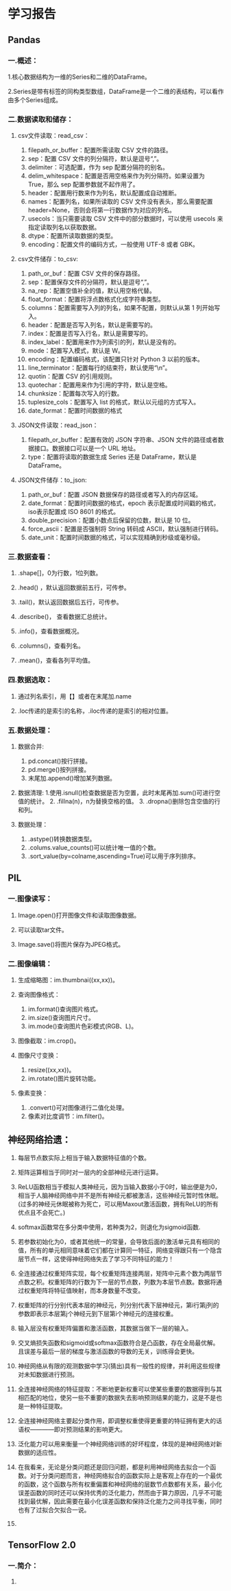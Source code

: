 # **学习报告**

## **Pandas**

### **一.概述：**

1.核心数据结构为一维的Series和二维的DataFrame。

2.Series是带有标签的同构类型数组，DataFrame是一个二维的表结构，可以看作由多个Series组成。

### **二.数据读取和储存：**

1. csv文件读取：read_csv：
    1. filepath_or_buffer：配置所需读取 CSV 文件的路径。
    2. sep：配置 CSV 文件的列分隔符，默认是逗号“,”。
    3. delimiter：可选配置，作为 sep 配置分隔符的别名。
    4. delim_whitespace：配置是否用空格来作为列分隔符。如果设置为 True，那么 sep 配置参数就不起作用了。
    5. header：配置用行数来作为列名，默认配置成自动推断。
    6. names：配置列名，如果所读取的 CSV 文件没有表头，那么需要配置header=None，否则会将第一行数据作为对应的列名。
    7. usecols：当只需要读取 CSV 文件中的部分数据时，可以使用 usecols 来指定读取列名以获取数据。
    8. dtype：配置所读取数据的类型。
    9. encoding：配置文件的编码方式，一般使用 UTF-8 或者 GBK。

2. csv文件储存：to_csv:
    1. path_or_buf：配置 CSV 文件的保存路径。
    2. sep：配置保存文件的分隔符，默认是逗号“,”。
    3. na_rep：配置空值补全的值，默认用空格代替。
    4. float_format：配置将浮点数格式化成字符串类型。
    5. columns：配置需要写入列的列名，如果不配置，则默认从第 1 列开始写入。
    6. header：配置是否写入列名，默认是需要写的。
    7. index：配置是否写入行名，默认是需要写的。
    8. index_label：配置用来作为列索引的列，默认是没有的。
    9. mode：配置写入模式，默认是 W。
    10. encoding：配置编码格式，该配置只针对 Python 3 以前的版本。
    11. line_terminator：配置每行的结束符，默认使用“\n”。
    12. quotin：配置 CSV 的引用规则。
    13. quotechar：配置用来作为引用的字符，默认是空格。
    14. chunksize：配置每次写入的行数。
    15. tuplesize_cols：配置写入 list 的格式，默认以元组的方式写入。
    16. date_format：配置时间数据的格式

3. JSON文件读取：read_json：
    1. filepath_or_buffer：配置有效的 JSON 字符串、JSON 文件的路径或者数据接口。数据接口可以是一个 URL 地址。
    2. type：配置将读取的数据生成 Series 还是 DataFrame，默认是 DataFrame。

4. JSON文件储存：to_json:
    1. path_or_buf：配置 JSON 数据保存的路径或者写入的内存区域。
    2. date_format：配置时间数据的格式，epoch 表示配置成时间戳的格式，iso表示配置成 ISO 8601 的格式。
    3. double_precision：配置小数点后保留的位数，默认是 10 位。
    4. force_ascii：配置是否强制将 String 转码成 ASCII，默认强制进行转码。
    5. date_unit：配置时间数据的格式，可以实现精确到秒级或毫秒级。

### **三.数据查看：**

1. .shape[]，0为行数，1位列数。

2. .head() ，默认返回数据前五行，可传参。

3. .tail()，默认返回数据后五行，可传参。

4. .describe()， 查看数据汇总统计。

5. .info()，查看数据概况。

6. .columns()，查看列名。

7. .mean()，查看各列平均值。

### **四.数据选取：**

1. 通过列名索引，用【】或者在末尾加.name

2. .loc传递的是索引的名称，.iloc传递的是索引的相对位置。

### **五.数据处理：**

1. 数据合并:
    1. pd.concat()按行拼接。
    2. pd.merge()按列拼接。
    3. 末尾加.append()增加某列数据。

2. 数据清理:
    1.使用.isnull()检查数据是否为空置，此时末尾再加.sum()可进行空值的统计。
    2. .fillna(n)，n为替换空格的值。
    3. .dropna()删除包含空值的行和列。

3. 数据处理：
    1. .astype()转换数据类型。
    2. .colums.value_counts()可以统计唯一值的个数。
    3. .sort_value(by=colname,ascending=True)可以用于序列排序。

## **PIL**

### **一.图像读写：**

1. Image.open()打开图像文件和读取图像数据。

2. 可以读取tar文件。

3. Image.save()将图片保存为JPEG格式。

### **二.图像编辑：**

1. 生成缩略图：im.thumbnai((xx,xx))。

2. 查询图像格式：
    1. im.format()查询图片格式。
    2. im.size()查询图片尺寸。
    3. im.mode()查询图片色彩模式(RGB、L)。

3. 图像截取：im.crop()。

4. 图像尺寸变换：
    1. resize((xx,xx))。
    2. im.rotate()图片旋转功能。

5. 像素变换：
    1. .convert()可对图像进行二值化处理。
    2. 像素对比度调节：im.filter()。

## **神经网络拾遗：**

1. 每层节点数实际上相当于输入数据特征值的个数。

2. 矩阵运算相当于同时对一层内的全部神经元进行运算。

3. ReLU函数相当于模拟人类神经元，因为当输入数据小于0时，输出便是为0，相当于人脑神经网络中并不是所有神经元都被激活，这些神经元暂时性休眠。(过多的神经元休眠被称为死亡，可以用Maxout激活函数，拥有ReLU的所有优点且不会死亡。)

4. softmax函数常在多分类中使用，若种类为2，则退化为sigmoid函数.

5. 若参数初始化为0，或者其他统一的常量，会导致后面的激活单元具有相同的值，所有的单元相同意味着它们都在计算同一特征，网络变得跟只有一个隐含层节点一样，这使得神经网络失去了学习不同特征的能力！

6. 全连接通过权重矩阵实现，每个权重矩阵连接两层，矩阵中元素个数为两层节点数之积。权重矩阵的行数为下一层的节点数，列数为本层节点数。数据将通过权重矩阵将特征值映射，而本身数量不改变。

7. 权重矩阵的行分别代表本层的神经元，列分别代表下层神经元，第i行第j列的参数即表示本层第j个神经元到下层第i个神经元的连接权重。

8. 输入层没有权重矩阵偏置和激活函数，其数据当做下一层的输入。

9. 交叉熵损失函数和sigmoid或softmax函数符合是凸函数，存在全局最优解。且误差与最后一层的梯度与激活函数的导数的无关，训练得会更快。

10. 神经网络从有限的观测数据中学习(猜出)具有一般性的规律，并利用这些规律对未知数据进行预测。

11. 全连接神经网络的特征提取：不断地更新权重可以使某些重要的数据得到与其相匹配的地位，使另一些不重要的数据失去影响预测结果的能力，这是不是也是一种特征提取。

12. 全连接神经网络主要起分类作用，即调整权重使得更重要的特征拥有更大的话语权————即对预测结果的影响更大。

13. 泛化能力可以用来衡量一个神经网络训练的好坏程度，体现的是神经网络对新数据的适应性。

14. 在我看来，无论是分类问题还是回归问题，都是利用神经网络去拟合一个函数。对于分类问题而言，神经网络拟合的函数实际上是客观上存在的一个最优的函数，这个函数与所有权重偏置和神经网络的层数节点数都有关系，最小化误差函数的同时还可以保持优秀的泛化能力，然而由于算力原因，几乎不可能找到最优解，因此需要在最小化误差函数和保持泛化能力之间寻找平衡，同时也有了过拟合欠拟合一说。

15. 

## **TensorFlow 2.0**

### **一.简介：**

1. 